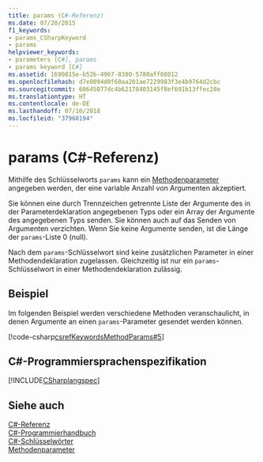 ```yaml
---
title: params (C#-Referenz)
ms.date: 07/20/2015
f1_keywords:
- params_CSharpKeyword
- params
helpviewer_keywords:
- parameters [C#], params
- params keyword [C#]
ms.assetid: 1690815e-b52b-4967-8380-5780aff08012
ms.openlocfilehash: d7e0094d0f60aa201ae7229983f3e4b9764d2cbc
ms.sourcegitcommit: 60645077dc4b62178403145f8ef691b13ffec28e
ms.translationtype: HT
ms.contentlocale: de-DE
ms.lasthandoff: 07/10/2018
ms.locfileid: "37960194"
---
```

# <a name="params-c-reference"></a>params (C#-Referenz)
Mithilfe des Schlüsselworts `params` kann ein [Methodenparameter](../../../csharp/language-reference/keywords/method-parameters.md) angegeben werden, der eine variable Anzahl von Argumenten akzeptiert.  
  
 Sie können eine durch Trennzeichen getrennte Liste der Argumente des in der Parameterdeklaration angegebenen Typs oder ein Array der Argumente des angegebenen Typs senden. Sie können auch auf das Senden von Argumenten verzichten. Wenn Sie keine Argumente senden, ist die Länge der `params`-Liste 0 (null).  
  
 Nach dem `params`-Schlüsselwort sind keine zusätzlichen Parameter in einer Methodendeklaration zugelassen. Gleichzeitig ist nur ein `params`-Schlüsselwort in einer Methodendeklaration zulässig.  
  
## <a name="example"></a>Beispiel  
 Im folgenden Beispiel werden verschiedene Methoden veranschaulicht, in denen Argumente an einen `params`-Parameter gesendet werden können.  
  
 [!code-csharp[csrefKeywordsMethodParams#5](../../../csharp/language-reference/keywords/codesnippet/CSharp/params_1.cs)]  
  
## <a name="c-language-specification"></a>C#-Programmiersprachenspezifikation  
 [!INCLUDE[CSharplangspec](~/includes/csharplangspec-md.md)]  
  
## <a name="see-also"></a>Siehe auch  
 [C#-Referenz](../../../csharp/language-reference/index.md)  
 [C#-Programmierhandbuch](../../../csharp/programming-guide/index.md)  
 [C#-Schlüsselwörter](../../../csharp/language-reference/keywords/index.md)  
 [Methodenparameter](../../../csharp/language-reference/keywords/method-parameters.md)
